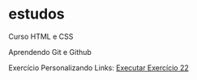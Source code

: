 # estudos
 Curso HTML e CSS

Aprendendo Git e Github

Exercício Personalizando Links: <a href= "https://frykel.github.io/estudos/modulo%202/exercicios/ex023%20pseudo%20elementos/elementos.html">Executar Exercício 22</a>